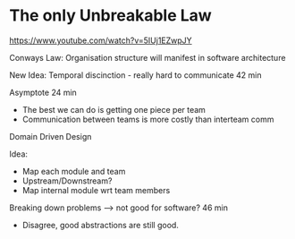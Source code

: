 
# The only Unbreakable Law

https://www.youtube.com/watch?v=5IUj1EZwpJY

Conways Law:
 Organisation structure will manifest in software architecture

New Idea: Temporal discinction - really hard to communicate 42 min


Asymptote 24 min
- The best we can do is getting one piece per team
- Communication between teams is more costly than interteam comm


Domain Driven Design


Idea:
- Map each module and team
- Upstream/Downstream?
- Map internal module wrt team members


Breaking down problems --> not good for software? 46 min
- Disagree, good abstractions are still good.
